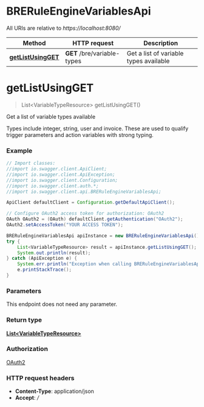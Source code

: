 # BRERuleEngineVariablesApi

All URIs are relative to *https://localhost:8080/*

Method | HTTP request | Description
------------- | ------------- | -------------
[**getListUsingGET**](BRERuleEngineVariablesApi.md#getListUsingGET) | **GET** /bre/variable-types | Get a list of variable types available


<a name="getListUsingGET"></a>
# **getListUsingGET**
> List&lt;VariableTypeResource&gt; getListUsingGET()

Get a list of variable types available

Types include integer, string, user and invoice. These are used to qualify trigger parameters and action variables with strong typing.

### Example
```java
// Import classes:
//import io.swagger.client.ApiClient;
//import io.swagger.client.ApiException;
//import io.swagger.client.Configuration;
//import io.swagger.client.auth.*;
//import io.swagger.client.api.BRERuleEngineVariablesApi;

ApiClient defaultClient = Configuration.getDefaultApiClient();

// Configure OAuth2 access token for authorization: OAuth2
OAuth OAuth2 = (OAuth) defaultClient.getAuthentication("OAuth2");
OAuth2.setAccessToken("YOUR ACCESS TOKEN");

BRERuleEngineVariablesApi apiInstance = new BRERuleEngineVariablesApi();
try {
    List<VariableTypeResource> result = apiInstance.getListUsingGET();
    System.out.println(result);
} catch (ApiException e) {
    System.err.println("Exception when calling BRERuleEngineVariablesApi#getListUsingGET");
    e.printStackTrace();
}
```

### Parameters
This endpoint does not need any parameter.

### Return type

[**List&lt;VariableTypeResource&gt;**](VariableTypeResource.md)

### Authorization

[OAuth2](../README.md#OAuth2)

### HTTP request headers

 - **Content-Type**: application/json
 - **Accept**: */*

